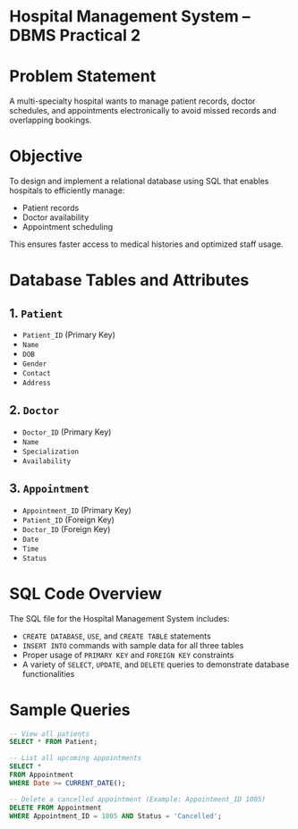# Hospital Management System – DBMS Practical 2

# Problem Statement

A multi-specialty hospital wants to manage patient records, doctor schedules, and appointments electronically to avoid missed records and overlapping bookings.

# Objective

To design and implement a relational database using SQL that enables hospitals to efficiently manage:
- Patient records
- Doctor availability
- Appointment scheduling

This ensures faster access to medical histories and optimized staff usage.

# Database Tables and Attributes

## 1. `Patient`
- `Patient_ID` (Primary Key)  
- `Name`  
- `DOB`  
- `Gender`  
- `Contact`  
- `Address`  

## 2. `Doctor`
- `Doctor_ID` (Primary Key)  
- `Name`  
- `Specialization`  
- `Availability`  

## 3. `Appointment`
- `Appointment_ID` (Primary Key)  
- `Patient_ID` (Foreign Key)  
- `Doctor_ID` (Foreign Key)  
- `Date`  
- `Time`  
- `Status`  

# SQL Code Overview

The SQL file for the Hospital Management System includes:

- `CREATE DATABASE`, `USE`, and `CREATE TABLE` statements
- `INSERT INTO` commands with sample data for all three tables
- Proper usage of `PRIMARY KEY` and `FOREIGN KEY` constraints
- A variety of `SELECT`, `UPDATE`, and `DELETE` queries to demonstrate database functionalities

# Sample Queries

```sql
-- View all patients
SELECT * FROM Patient;

-- List all upcoming appointments
SELECT *
FROM Appointment
WHERE Date >= CURRENT_DATE();

-- Delete a cancelled appointment (Example: Appointment_ID 1005)
DELETE FROM Appointment
WHERE Appointment_ID = 1005 AND Status = 'Cancelled';
```